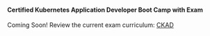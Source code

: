#### Certified Kubernetes Application Developer Boot Camp with Exam

Coming Soon! Review the current exam curriculum: [CKAD](http://rx-m.com/wp-content/uploads/2018/02/ckad-v1.0.pdf)
